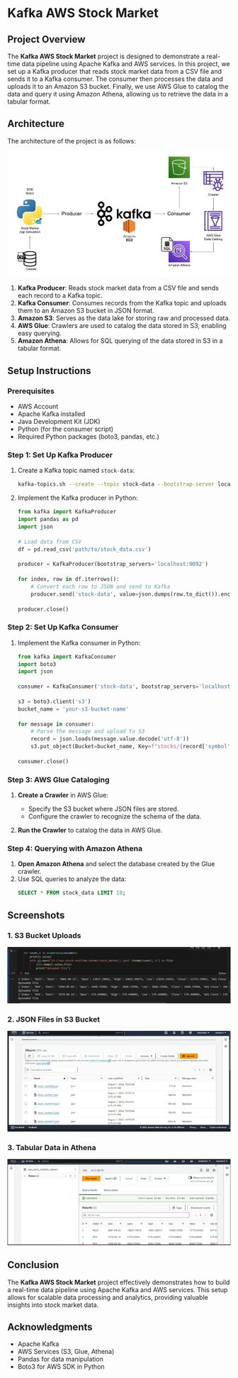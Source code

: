 
# Kafka AWS Stock Market

## Project Overview

The **Kafka AWS Stock Market** project is designed to demonstrate a real-time data pipeline using Apache Kafka and AWS services. In this project, we set up a Kafka producer that reads stock market data from a CSV file and sends it to a Kafka consumer. The consumer then processes the data and uploads it to an Amazon S3 bucket. Finally, we use AWS Glue to catalog the data and query it using Amazon Athena, allowing us to retrieve the data in a tabular format.

## Architecture

The architecture of the project is as follows:

![Architecture Diagram](images/architecture.jpg)

1. **Kafka Producer**: Reads stock market data from a CSV file and sends each record to a Kafka topic.
2. **Kafka Consumer**: Consumes records from the Kafka topic and uploads them to an Amazon S3 bucket in JSON format.
3. **Amazon S3**: Serves as the data lake for storing raw and processed data.
4. **AWS Glue**: Crawlers are used to catalog the data stored in S3, enabling easy querying.
5. **Amazon Athena**: Allows for SQL querying of the data stored in S3 in a tabular format.

## Setup Instructions

### Prerequisites

- AWS Account
- Apache Kafka installed
- Java Development Kit (JDK)
- Python (for the consumer script)
- Required Python packages (boto3, pandas, etc.)

### Step 1: Set Up Kafka Producer

1. Create a Kafka topic named `stock-data`:
   ```bash
   kafka-topics.sh --create --topic stock-data --bootstrap-server localhost:9092 --partitions 1 --replication-factor 1
   ```

2. Implement the Kafka producer in Python:
   ```python
   from kafka import KafkaProducer
   import pandas as pd
   import json

   # Load data from CSV
   df = pd.read_csv('path/to/stock_data.csv')

   producer = KafkaProducer(bootstrap_servers='localhost:9092')

   for index, row in df.iterrows():
       # Convert each row to JSON and send to Kafka
       producer.send('stock-data', value=json.dumps(row.to_dict()).encode('utf-8'))

   producer.close()
   ```

### Step 2: Set Up Kafka Consumer

1. Implement the Kafka consumer in Python:
   ```python
   from kafka import KafkaConsumer
   import boto3
   import json

   consumer = KafkaConsumer('stock-data', bootstrap_servers='localhost:9092', auto_offset_reset='earliest')

   s3 = boto3.client('s3')
   bucket_name = 'your-s3-bucket-name'

   for message in consumer:
       # Parse the message and upload to S3
       record = json.loads(message.value.decode('utf-8'))
       s3.put_object(Bucket=bucket_name, Key=f"stocks/{record['symbol']}.json", Body=json.dumps(record))

   consumer.close()
   ```

### Step 3: AWS Glue Cataloging

1. **Create a Crawler** in AWS Glue:
   - Specify the S3 bucket where JSON files are stored.
   - Configure the crawler to recognize the schema of the data.

2. **Run the Crawler** to catalog the data in AWS Glue.

### Step 4: Querying with Amazon Athena

1. **Open Amazon Athena** and select the database created by the Glue crawler.
2. Use SQL queries to analyze the data:
   ```sql
   SELECT * FROM stock_data LIMIT 10;
   ```

## Screenshots

### 1. S3 Bucket Uploads

![S3 Bucket Uploads](images/uploading_file_to_s3.jpg)

### 2. JSON Files in S3 Bucket

![JSON Files in S3](images/s3_bucket.jpg)

### 3. Tabular Data in Athena

![Athena Tabular Data](images/data_cataloging.jpg)

## Conclusion

The **Kafka AWS Stock Market** project effectively demonstrates how to build a real-time data pipeline using Apache Kafka and AWS services. This setup allows for scalable data processing and analytics, providing valuable insights into stock market data.

## Acknowledgments

- Apache Kafka
- AWS Services (S3, Glue, Athena)
- Pandas for data manipulation
- Boto3 for AWS SDK in Python
